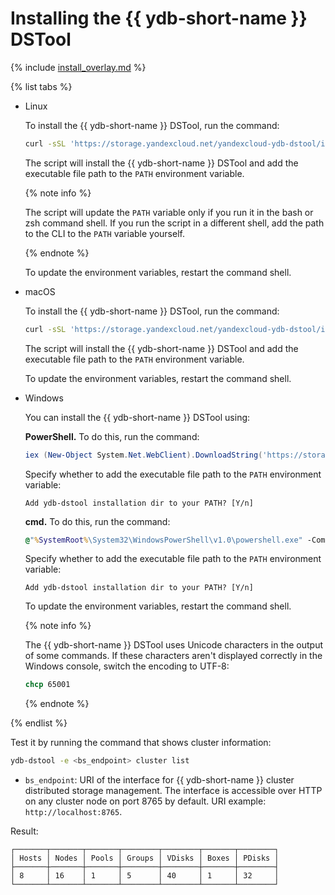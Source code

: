 # Installing the {{ ydb-short-name }} DSTool

<!-- markdownlint-disable blanks-around-fences -->

{% include [install_overlay.md](install_overlay.md) %}

{% list tabs %}

- Linux

  To install the {{ ydb-short-name }} DSTool, run the command:

  ```bash
  curl -sSL 'https://storage.yandexcloud.net/yandexcloud-ydb-dstool/install.sh' | bash
  ```

  The script will install the {{ ydb-short-name }} DSTool and add the executable file path to the `PATH` environment variable.

  {% note info %}

  The script will update the `PATH` variable only if you run it in the bash or zsh command shell. If you run the script in a different shell, add the path to the CLI to the `PATH` variable yourself.

  {% endnote %}

  To update the environment variables, restart the command shell.

- macOS

  To install the {{ ydb-short-name }} DSTool, run the command:

  ```bash
  curl -sSL 'https://storage.yandexcloud.net/yandexcloud-ydb-dstool/install.sh' | bash
  ```

  The script will install the {{ ydb-short-name }} DSTool and add the executable file path to the `PATH` environment variable.

  To update the environment variables, restart the command shell.

- Windows

  You can install the {{ ydb-short-name }} DSTool using:

  **PowerShell.** To do this, run the command:

    ```powershell
    iex (New-Object System.Net.WebClient).DownloadString('https://storage.yandexcloud.net/yandexcloud-ydb-dstool/install.ps1')
    ```

    Specify whether to add the executable file path to the `PATH` environment variable:

    ```text
    Add ydb-dstool installation dir to your PATH? [Y/n]
    ```

  **cmd.** To do this, run the command:

    ```cmd
    @"%SystemRoot%\System32\WindowsPowerShell\v1.0\powershell.exe" -Command "iex ((New-Object System.Net.WebClient).DownloadString('https://storage.yandexcloud.net/yandexcloud-ydb-dstool/install.ps1'))"
    ```

    Specify whether to add the executable file path to the `PATH` environment variable:

    ```text
    Add ydb-dstool installation dir to your PATH? [Y/n]
    ```

    To update the environment variables, restart the command shell.

  {% note info %}

  The {{ ydb-short-name }} DSTool uses Unicode characters in the output of some commands. If these characters aren't displayed correctly in the Windows console, switch the encoding to UTF-8:

  ```cmd
  chcp 65001
  ```

  {% endnote %}

{% endlist %}

Test it by running the command that shows cluster information:

```bash
ydb-dstool -e <bs_endpoint> cluster list
```

* `bs_endpoint`: URI of the interface for {{ ydb-short-name }} cluster distributed storage management. The interface is accessible over HTTP on any cluster node on port 8765 by default. URI example: `http://localhost:8765`.

Result:

```text
┌───────┬───────┬───────┬────────┬────────┬───────┬────────┐
│ Hosts │ Nodes │ Pools │ Groups │ VDisks │ Boxes │ PDisks │
├───────┼───────┼───────┼────────┼────────┼───────┼────────┤
│ 8     │ 16    │ 1     │ 5      │ 40     │ 1     │ 32     │
└───────┴───────┴───────┴────────┴────────┴───────┴────────┘
```
